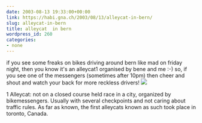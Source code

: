 ```yaml
---
date: 2003-08-13 19:33:00+00:00
link: https://habi.gna.ch/2003/08/13/alleycat-in-bern/
slug: alleycat-in-bern
title: alleycat  in bern
wordpress_id: 260
categories:
- none
---
```


if you see some freaks on bikes driving around bern like mad on friday night, then you know it's an alleycat1 organised by bene and me :-)
so, if you see one of the messengers (sometimes after 10pm) then cheer and shout and watch your back for more reckless drivers!
![](https://habi.gna.ch/blog/images/alley.jpg)

1 Alleycat: not on a closed course held race in a city, organized by bikemessengers. Usually with several checkpoints and not caring about traffic rules. As far as known, the first alleycats known as such took place in toronto, Canada.
